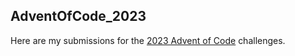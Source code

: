 ## AdventOfCode_2023
Here are my submissions for the [2023 Advent of Code](https://adventofcode.com/2023) challenges.

